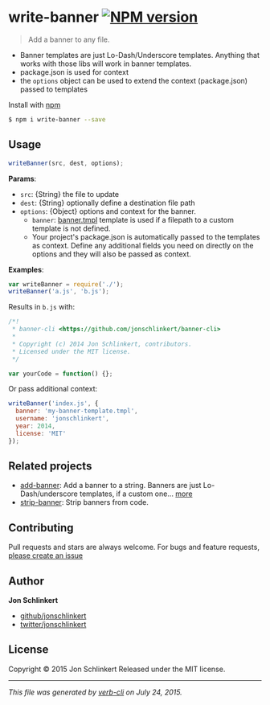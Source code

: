 # write-banner [![NPM version](https://badge.fury.io/js/write-banner.svg)](http://badge.fury.io/js/write-banner)

> Add a banner to any file.

* Banner templates are just Lo-Dash/Underscore templates. Anything that works with those libs will work in banner templates.
* package.json is used for context
* the `options` object can be used to extend the context (package.json) passed to templates

Install with [npm](https://www.npmjs.com/)

```sh
$ npm i write-banner --save
```

## Usage

```js
writeBanner(src, dest, options);
```

**Params**:

* `src`: {String} the file to update
* `dest`: {String} optionally define a destination file path
* `options`: {Object} options and context for the banner.
  - `banner`: [banner.tmpl](./banner.tmp) template is used if a filepath to a custom template is not defined.
  - Your project's package.json is automatically passed to the templates as context. Define any additional fields you need on directly on the options and they will also be passed as context.

**Examples**:

```js
var writeBanner = require('./');
writeBanner('a.js', 'b.js');
```

Results in `b.js` with:

```js
/*!
 * banner-cli <https://github.com/jonschlinkert/banner-cli>
 *
 * Copyright (c) 2014 Jon Schlinkert, contributors.
 * Licensed under the MIT license.
 */

var yourCode = function() {};
```

Or pass additional context:

```js
writeBanner('index.js', {
  banner: 'my-banner-template.tmpl',
  username: 'jonschlinkert',
  year: 2014,
  license: 'MIT'
});
```

## Related projects

* [add-banner](https://github.com/jonschlinkert/add-banner): Add a banner to a string. Banners are just Lo-Dash/underscore templates, if a custom one… [more](https://github.com/jonschlinkert/add-banner)
* [strip-banner](https://github.com/jonschlinkert/strip-banner): Strip banners from code.

## Contributing

Pull requests and stars are always welcome. For bugs and feature requests, [please create an issue](https://github.com/jonschlinkert/write-banner/issues/new)

## Author

**Jon Schlinkert**

+ [github/jonschlinkert](https://github.com/jonschlinkert)
+ [twitter/jonschlinkert](http://twitter.com/jonschlinkert)

## License

Copyright © 2015 Jon Schlinkert
Released under the MIT license.

***

_This file was generated by [verb-cli](https://github.com/assemble/verb-cli) on July 24, 2015._